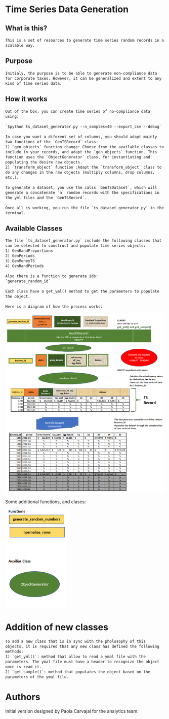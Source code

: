 # Time Series Data Generation

## What is this?
    This is a set of resources to generate time series random records in a scalable way. 
    
## Purpose
    Initialy, the purpose is to be able to generate non-compliance data for corporate taxes. However, it can be generalized and extent to any kind of time series data.
    
## How it works
    Out of the box, you can create time series of no-compliance data using:
    
    `$python ts_dataset_generator.py --n_samples=40 --export_csv --debug`

    In case you want a diferent set of columns, you should adapt mainly two functions of the `GenTSRecord` class:
    1) `gen_objects` function change: Choose from the available classes to include in your records, and adapt the `gen_objects` function. This function uses the `ObjectGenerator` class, for instantiating and populating the desire raw objects.
    2) `transform_object` function :Adapt the `transform_object` class to do any changes in the raw objects (multiply columns, drop columns, etc.).
    
    To generate a dataset, you use the calss `GenTSDataset`, which will generate a concatenate `n` random records with the specifications in the yml files and the `GenTSRecord`.
    
    Once all is working, you run the file `ts_dataset_generator.py` in the terminal.
    
## Available Classes
    The file `ts_dataset_generator.py` include the following classes that can be selected to construct and populate time series objects:
    1) GenRandProportions
    2) GenPeriods
    3) GenMoneyTS
    4) GenRandPeriods

    Also there is a function to generate ids:
    `generate_random_id`
    
    Each class have a get_yml() method to get the parameters to populate the object.
    
    Here is a diagram of how the process works:
    
![classes_and_record_generation](images/classes_and_record_generation.PNG)
![dataset_generation](images/GenTSDataset_ilustration.PNG)

Some additional functions, and clases:

![additional_functions_and_classes](images/additional_functions_and_classes.PNG)



# Addition of new classes
    To add a new class that is in sync with the pholosophy of this objects, it is required that any new class has defined the following methods:
    1) `get_yml()`: method that allow to read a ymal file with the parameters. The ymal file must have a header to recognize the object once is read it.
    2) `get_sample()`: method that populates the object based on the parameters of the ymal file.

# Authors
Initial version designed by Paola Carvajal for the analytics team.
    
